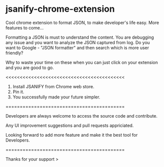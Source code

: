 # jsanify-chrome-extension
Cool chrome extension to format JSON, to make developer's life easy. More features to come...

Formatting a JSON is must to understand the content. You are debugging any issue and you want to analyze the JSON captured from log. Do you want to Google - "JSON formatter" and then search which is more user friendly?

Why to waste your time on these when you can just click on your extension and you are good to go.

<<<<<<<<<<<<<<<<<<<<<<<<<<<<<<<<<<<<<<<<<<

1. Install JSANIFY from Chrome web store.
2. Pin it.
3. You successfully made your future simpler.

>>>>>>>>>>>>>>>>>>>>>>>>>>>>>>>>>>>>>>>>>>


==========================================

Developers are always welcome to access the source code and contribute.

Any UI improvement suggestions and pull requests appriciated.

Looking forward to add more feature and make it the best tool for Developers.

==========================================



Thanks for your support >
